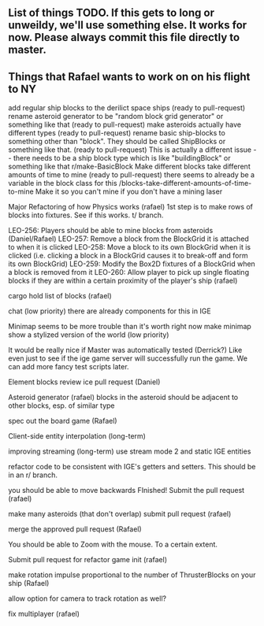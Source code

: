 List of things TODO.
If this gets to long or unweildy, we'll use something else. It works for now.
Please always commit this file directly to master.
-----------------------------------------------------------------------------------------------

Things that Rafael wants to work on on his flight to NY
-----------------------------------------------
add regular ship blocks to the derilict space ships
	(ready to pull-request)
rename asteroid generator to be "random block grid generator" or something like that
	(ready to pull-request)
make asteroids actually have different types
	(ready to pull-request)
rename basic ship-blocks to something other than "block". They should be called ShipBlocks or something like that.
	(ready to pull-request)
	This is actually a different issue -- there needs to be a ship block type which is like "buildingBlock" or something like that
	r/make-BasicBlock
Make different blocks take different amounts of time to mine
	(ready to pull-request)
	there seems to already be a variable in the block class for this
	/blocks-take-different-amounts-of-time-to-mine
Make it so you can't mine if you don't have a mining laser


Major Refactoring of how Physics works (rafael)
	1st step is to make rows of blocks into fixtures. See if this works. t/ branch.

LEO-256: Players should be able to mine blocks from asteroids (Daniel/Rafael)
	LEO-257: Remove a block from the BlockGrid it is attached to when it is clicked
    LEO-258: Move a block to its own BlockGrid when it is clicked (i.e. clicking a block in a BlockGrid causes it to break-off and form its own BlockGrid)
    LEO-259: Modify the Box2D fixtures of a BlockGrid when a block is removed from it
    LEO-260: Allow player to pick up single floating blocks if they are within a certain proximity of the player's ship (rafael)

cargo hold
	list of blocks (rafael)

chat (low priority)
	there are already components for this in IGE

Minimap
	seems to be more trouble than it's worth right now
	make minimap show a stylized version of the world (low priority)

It would be really nice if Master was automatically tested (Derrick?)
	Like even just to see if the ige game server will successfully run the game.
	We can add more fancy test scripts later.

Element blocks
	review ice pull request (Daniel)

Asteroid generator (rafael)
	blocks in the asteroid should be adjacent to other blocks, esp. of similar type

spec out the board game (Rafael)

Client-side entity interpolation (long-term)

improving streaming (long-term)
	use stream mode 2 and static IGE entities

refactor code to be consistent with IGE's getters and setters. This should be in an r/ branch.

you should be able to move backwards
	FInished! Submit the pull request (rafael)

make many asteroids (that don't overlap)
	submit pull request (rafael)

merge the approved pull request (Rafael)

You should be able to Zoom with the mouse. To a certain extent.

Submit pull request for refactor game init (rafael)

make rotation impulse proportional to the number of ThrusterBlocks on your ship (Rafael)

allow option for camera to track rotation as well?

fix multiplayer (rafael)
